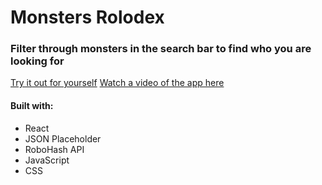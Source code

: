 # Monsters Rolodex

### Filter through monsters in the search bar to find who you are looking for


[Try it out for yourself](https://rachaelwhitefield.github.io/monster-rolodex/)
[Watch a video of the app here](https://drive.google.com/open?id=1pnipfBhwUhMgg5T5HyGZPYRSyZ9Mq4Sp)

#### Built with:
* React
* JSON Placeholder
* RoboHash API
* JavaScript
* CSS
